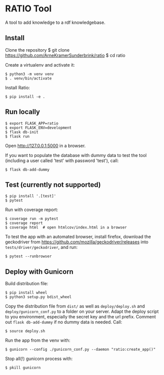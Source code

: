 RATIO Tool
======

A tool to add knowledge to a rdf knowledgebase.


Install
-------

Clone the repository
    $ git clone https://github.com/ArneKramerSunderbrink/ratio
    $ cd ratio

Create a virtualenv and activate it:

    $ python3 -m venv venv
    $ . venv/bin/activate

Install Ratio:

    $ pip install -e .


Run locally
---

    $ export FLASK_APP=ratio
    $ export FLASK_ENV=development
    $ flask db-init
    $ flask run

Open http://127.0.0.1:5000 in a browser.

If you want to populate the database with dummy data to test the tool
(including a user called 'test' with password 'test'), call:

    $ flask db-add-dummy


Test (currently not supported)
----

    $ pip install '.[test]'
    $ pytest

Run with coverage report:

    $ coverage run -m pytest
    $ coverage report
    $ coverage html  # open htmlcov/index.html in a browser

To test the app with an automated browser,
install firefox, download the geckodriver from 
https://github.com/mozilla/geckodriver/releases
into `tests/driver/geckodriver`, and run:

    $ pytest --runbrowser

Deploy with Gunicorn
----

Build distribution file:

    $ pip install wheel
    $ python3 setup.py bdist_wheel

Copy the distribution file from `dist/` as well as `deploy/deploy.sh` and
`deploy/gunicorn_conf.py` to a folder on your server.
Adapt the deploy script to you environment, especially the secret key and the url prefix.
Comment out `flask db-add-dummy` if no dummy data is needed.
Call:

    $ source deploy.sh
    
Run the app from the venv with:

    $ gunicorn --config ./gunicorn_conf.py --daemon "ratio:create_app()"

Stop all(!) gunicorn process with:

    $ pkill gunicorn
